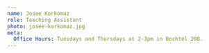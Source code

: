 ```yaml
---
name: Josee Korkomaz
role: Teaching Assistant
photo: josee-korkomaz.jpg
meta:
  Office Hours: Tuesdays and Thursdays at 2-3pm in Bechtel 208.
---
```

